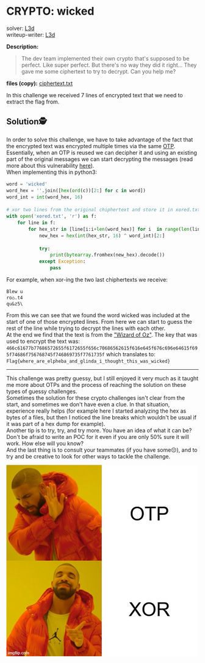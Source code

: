 # CRYPTO: wicked
solver: [L3d](https://github.com/imL3d)  
writeup-writer: [L3d](https://github.com/imL3d)  

**Description:**
>The dev team implemented their own crypto that's supposed to be perfect. Like super perfect. But there's no way they did it right... They gave me some ciphertext to try to decrypt. Can you help me?

**files (copy):** [ciphertext.txt](files/ciphertext.txt)

In this challenge we received 7 lines of encrypted text that we need to extract the flag from.
## Solution🕵️
In order to solve this challenge, we have to take advantage of the fact that the encrypted text was encrypted multiple times via the same [OTP](https://en.wikipedia.org/wiki/One-time_pad). Essentially, when an OTP is reused we can decipher it and using an existing part of the original messages we can start decrypting the messages (read more about this vulnerability [here](https://crypto.stackexchange.com/questions/59/taking-advantage-of-one-time-pad-key-reuse)).  
When implementing this in python3: 
```python
word = 'wicked'
word_hex = ''.join([hex(ord(c))[2:] for c in word])
word_int = int(word_hex, 16)

# xor two lines from the original chiphertext and store it in xored.txt
with open('xored.txt', 'r') as f: 
    for line in f:
        for hex_str in [line[i:i+len(word_hex)] for i  in range(len(line) - len(word_hex) + 1)]:
            new_hex = hex(int(hex_str, 16) ^ word_int)[2:]
            
            try:
                print(bytearray.fromhex(new_hex).decode())
            except Exception:
                pass
```

For example, when xor-ing the two last chiphertexts we receive:  
```
Blew u
ro⌂.t4
qu&z5\
```
From this we can see that we found the word wicked was included at the start of one of those encrypted lines. From here we can start to guess the rest of the line while trying to decrypt the lines with each other.  
At the end we find that the text is from the ["Wizard of Oz"](https://www.cs.cmu.edu/~rgs/oz-12.html).
The key that was used to encrypt the text was:
`466c61677b77686572655f6172655f656c70686562615f616e645f676c696e64615f695f74686f756768745f746869735f7761735f`
which translates to:  
`Flag{where_are_elpheba_and_glinda_i_thought_this_was_wicked}`  

---
This challenge was pretty guessy, but I still enjoyed it very much as it taught me more about OTPs and the process of reaching the solution on these types of guessy challenges.  
Sometimes the solution for these crypto challenges isn't clear from the start, and sometimes we don't have even a clue. In that situation, experience really helps (for example here I started analyzing the hex as bytes of a files, but then I noticed the line breaks which wouldn't be usual if it was part of a hex dump for example).  
Another tip is to try, try, and try more. You have an idea of what it can be? Don't be afraid to write an POC for it even if you are only 50% sure it will work. How else will you know?  
And the last thing is to consult your teammates (if you have some😔), and to try and be creative to look for other ways to tackle the challenge.  
  
![drake-otp](images/drakeotp.png)